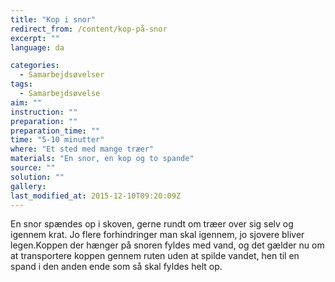 ```yaml
---
title: "Kop i snor"
redirect_from: /content/kop-på-snor
excerpt: ""
language: da

categories:
  - Samarbejdsøvelser
tags:
  - Samarbejdsøvelse
aim: ""
instruction: ""
preparation: ""
preparation_time: ""
time: "5-10 minutter"
where: "Et sted med mange træer"
materials: "En snor, en kop og to spande"
source: ""
solution: ""
gallery:
last_modified_at: 2015-12-10T09:20:09Z
---
```

En snor spændes op i skoven, gerne rundt om træer over sig selv og igennem krat. Jo flere forhindringer man skal igennem, jo sjovere bliver legen.Koppen der hænger på snoren fyldes med vand, og det gælder nu om at transportere koppen gennem ruten uden at spilde vandet, hen til en spand i den anden ende som så skal fyldes helt op.
